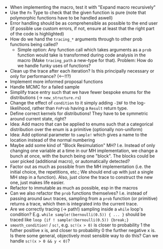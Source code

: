 - When implementing the macro, test it with "Expand macro recursively"
- Use the `Fn` Type to check that the given function is pure (note that polymorphic functions have to be handled aswell)
- Error handling should be as comprehensible as possible to the end user (if possible use custom errors, if not, ensure at least that the right part of the code is highlighted)
- How do we hand the `tracing_*` arguments through to other prob functions being called?
  - Simple option: Any function call which takes arguments as a `prob` function would take is transformed during code analysis in the macro (Make `tracing_path` a new-type for that). Problem: How do we handle funky uses of functions?
- Clean up the trace after each iteration? Is this principally necessary or only for performance? (<--!!?)
- Implement more informed proposal functions
- Handle MCMC for a failed sample
- Simplify trace entry such that we have fewer bespoke enums for the distributions (-> `new_structure.rs`)
- Change the effect of `condition` to it simply adding `-INF` to the log-likelihood, rather than `FnProb` having a `Result` return type.
- Define correct kernels for distributions! They have to be symmetric around current state, right?
- Idea: Add macro that can be applied to enums such that a categorical distribution over the enum is a primitive (optionally non-uniform)
- Idea: Add optional parameter to `sample!` which gives a name to the location instead of the normal numbering
- Maybe add some kind of "Block Resimulation" MH? I.e. Instead of only changing one variable at a time in our MH implementation, we change a bunch at once, with the bunch being one "block". The blocks could be user picked (additional macro), or automatically detected?
- Factor out as much as possible from the MH implementation (i.e. the initial choice, the repetitions, etc.; We should end up with just a single MH step in a function). Also, just clone the trace to construct the new one, just makes life easier.
- Refactor to immutable as much as possible, esp in the macros
- Can we also refactor the `prob` functions themselves? I.e. instead of passing around `&mut` traces, sampling from a `prob` function (or primitive) returns a trace, which then is integrated into the current trace. 
- Are we correctly tracing (-> path!) sampling inside a `while` loop's condition? E.g. `while sample!(bernoulli(0.5)) { ... }` should be traced like `loop {if ! sample!(bernoulli(0.5)) {break;}`
- `smooth_condition!` / `sc!`, e.g. `sc!(x > 0)` is closer to probability 1 the futher positive x is, and closer to probability 0 the further negative x is. Is there some general, objectively most sensible way to do this? Can we handle `sc!(x > 0 && y < 0)`?
